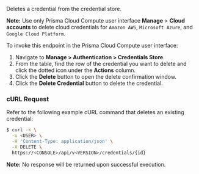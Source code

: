 Deletes a credential from the credential store.

**Note:** Use only Prisma Cloud Compute user interface **Manage** > **Cloud accounts** to delete cloud credentials for `Amazon AWS`, `Microsoft Azure`, and `Google Cloud Platform`. 

To invoke this endpoint in the Prisma Cloud Compute user interface:

1. Navigate to **Manage > Authentication > Credentials Store**.
2. From the table, find the row of the credential you want to delete and click the dotted icon under the **Actions** column.
3. Click the **Delete** button to open the delete confirmation window.
4. Click the **Delete Credential** button to delete the credential. 

### cURL Request

Refer to the following example cURL command that deletes an existing credential:

```bash
$ curl -k \
  -u <USER> \
  -H 'Content-Type: application/json' \
  -X DELETE \
  https://<CONSOLE>/api/v<VERSION>/credentials/{id}
```

**Note:** No response will be returned upon successful execution.
